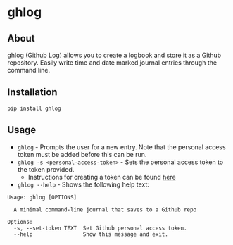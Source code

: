 # ghlog

## About
ghlog (Github Log) allows you to create a logbook and store it as a Github repository. Easily write time and date marked journal entries through the command line.

## Installation
`pip install ghlog`

## Usage
* `ghlog` - Prompts the user for a new entry. Note that the personal access token must be added before this can be run.
* `ghlog -s <personal-access-token>` - Sets the personal access token to the token provided.
  * Instructions for creating a token can be found [here](https://docs.github.com/en/free-pro-team@latest/github/authenticating-to-github/creating-a-personal-access-token)
* `ghlog --help` - Shows the following help text:
```
Usage: ghlog [OPTIONS]

  A minimal command-line journal that saves to a Github repo

Options:
  -s, --set-token TEXT  Set Github personal access token.
  --help                Show this message and exit.
```
